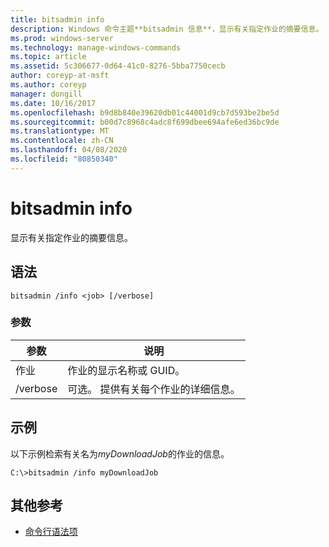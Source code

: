 ```yaml
---
title: bitsadmin info
description: Windows 命令主题**bitsadmin 信息**，显示有关指定作业的摘要信息。
ms.prod: windows-server
ms.technology: manage-windows-commands
ms.topic: article
ms.assetid: 5c306677-0d64-41c0-8276-5bba7750cecb
author: coreyp-at-msft
ms.author: coreyp
manager: dongill
ms.date: 10/16/2017
ms.openlocfilehash: b9d8b840e39620db01c44001d9cb7d593be2be5d
ms.sourcegitcommit: b00d7c8968c4adc8f699dbee694afe6ed36bc9de
ms.translationtype: MT
ms.contentlocale: zh-CN
ms.lasthandoff: 04/08/2020
ms.locfileid: "80850340"
---
```

# <a name="bitsadmin-info"></a>bitsadmin info

显示有关指定作业的摘要信息。

## <a name="syntax"></a>语法

```
bitsadmin /info <job> [/verbose]
```

### <a name="parameters"></a>参数

| 参数 | 说明 |
| -------------- | -------------- |
| 作业 | 作业的显示名称或 GUID。 |
| /verbose | 可选。 提供有关每个作业的详细信息。 |

## <a name="examples"></a><a name=BKMK_examples></a>示例

以下示例检索有关名为*myDownloadJob*的作业的信息。

```
C:\>bitsadmin /info myDownloadJob
```

## <a name="additional-references"></a>其他参考

- [命令行语法项](command-line-syntax-key.md)